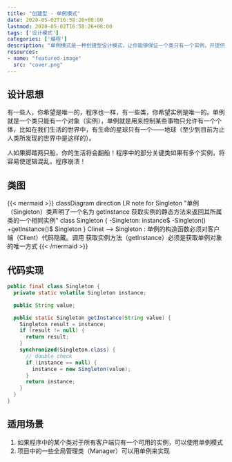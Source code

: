 ```yaml
---
title: "创建型 - 单例模式"
date: 2020-05-02T16:58:26+08:00
lastmod: 2020-05-02T16:58:26+08:00
tags: ['设计模式']
categories: ['编程']
description: "单例模式是一种创建型设计模式，让你能够保证一个类只有一个实例，并提供一个访问该实例的全局节点"
resources:
- name: "featured-image"
  src: "cover.png"
---
```

<!--more-->
## 设计思想
有一些人，你希望是唯一的，程序也一样，有一些类，你希望实例是唯一的。单例就是一个类只能有一个对象（实例），单例就是用来控制某些事物只允许有一个个体，比如在我们生活的世界中，有生命的星球只有一个——地球（至少到目前为止人类所发现的世界中是这样的）。

人如果脚踏两只船，你的生活将会翻船！程序中的部分关键类如果有多个实例，将容易使逻辑混乱，程序崩溃！

## 类图
{{< mermaid >}}
classDiagram
  direction LR
  note for Singleton "单例（Singleton）类声明了一个名为 get­Instance 
  获取实例的静态方法来返回其所属类的一个相同实例"
  class Singleton {
    -Singleton: instance$
    -Singleton()
    +getInstance()$ Singleton
  }
  Clinet --> Singleton : 单例的构造函数必须对客户端（Client）代码隐藏。调用 获取实例方法（getInstance）必须是获取单例对象的唯一方式
{{< /mermaid >}}

## 代码实现
```java
public final class Singleton {
  private static volatile Singleton instance;

  public String value;

  public static Singleton getInstance(String value) {
    Singleton result = instance;
    if (result != null) {
      return result;
    }
    synchronized(Singleton.class) {
      // double check
      if (instance == null) {
        instance = new Singleton(value);
      }
      return instance;
    }
  }
}
```

## 适用场景
1. 如果程序中的某个类对于所有客户端只有一个可用的实例，可以使用单例模式
2. 项目中的一些全局管理类（Manager）可以用单例来实现